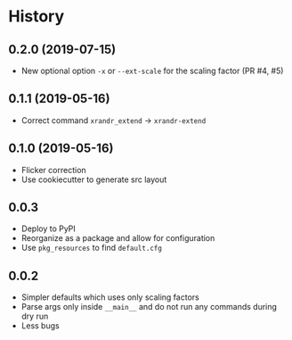 # History

0.2.0 (2019-07-15)
------------------

* New optional option `-x` or `--ext-scale` for the scaling factor (PR #4, #5)

0.1.1 (2019-05-16)
------------------

* Correct command `xrandr_extend` -> `xrandr-extend`

0.1.0 (2019-05-16)
------------------

* Flicker correction
* Use cookiecutter to generate src layout

0.0.3
-----

* Deploy to PyPI
* Reorganize as a package and allow for configuration
* Use `pkg_resources` to find `default.cfg`

0.0.2
-----

* Simpler defaults which uses only scaling factors
* Parse args only inside `__main__` and do not run any commands during dry run
* Less bugs

